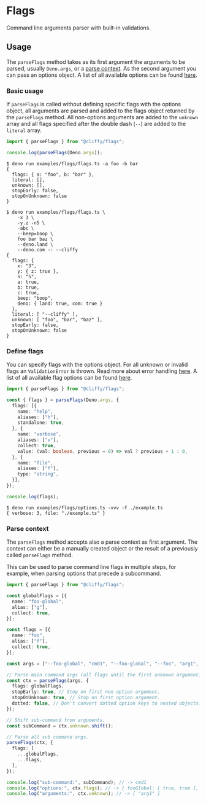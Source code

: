 # Flags

Command line arguments parser with built-in validations.

## Usage

The `parseFlags` method takes as its first argument the arguments to be parsed,
usually `Deno.args`, or a [parse context](#parse-context). As the second
argument you can pass an options object. A list of all available options can be
found [here](./parse_options.md).

### Basic usage

If `parseFlags` is called without defining specific flags with the options
object, all arguments are parsed and added to the flags object returned by the
`parseFlags` method. All non-options arguments are added to the `unknown` array
and all flags specified after the double dash (`--`) are added to the `literal`
array.

```typescript
import { parseFlags } from "@cliffy/flags";

console.log(parseFlags(Deno.args));
```

```console
$ deno run examples/flags/flags.ts -a foo -b bar
{
  flags: { a: "foo", b: "bar" },
  literal: [],
  unknown: [],
  stopEarly: false,
  stopOnUnknown: false
}

$ deno run examples/flags/flags.ts \
    -x 3 \
    -y.z -n5 \
    -abc \
    --beep=boop \
    foo bar baz \
    --deno.land \
    --deno.com -- --cliffy
{
  flags: {
    x: "3",
    y: { z: true },
    n: "5",
    a: true,
    b: true,
    c: true,
    beep: "boop",
    deno: { land: true, com: true }
  },
  literal: [ "--cliffy" ],
  unknown: [ "foo", "bar", "baz" ],
  stopEarly: false,
  stopOnUnknown: false
}
```

### Define flags

You can specify flags with the options object. For all unknown or invalid flags
an `ValidationError` is thrown. Read more about error handling
[here](./error_handling.md). A list of all available flag options can be found
[here](./flag_options.md).

```typescript
import { parseFlags } from "@cliffy/flags";

const { flags } = parseFlags(Deno.args, {
  flags: [{
    name: "help",
    aliases: ["h"],
    standalone: true,
  }, {
    name: "verbose",
    aliases: ["v"],
    collect: true,
    value: (val: boolean, previous = 0) => val ? previous + 1 : 0,
  }, {
    name: "file",
    aliases: ["f"],
    type: "string",
  }],
});

console.log(flags);
```

```console
$ deno run examples/flags/options.ts -vvv -f ./example.ts
{ verbose: 3, file: "./example.ts" }
```

### Parse context

The `parseFlags` method accepts also a parse context as first argument. The
context can either be a manually created object or the result of a previously
called `parseFlags` method.

This can be used to parse command line flags in multiple steps, for example,
when parsing options that precede a subcommand.

```ts
import { parseFlags } from "@cliffy/flags";

const globalFlags = [{
  name: "foo-global",
  alias: ["g"],
  collect: true,
}];

const flags = [{
  name: "foo",
  alias: ["f"],
  collect: true,
}];

const args = ["--foo-global", "cmd1", "--foo-global", "--foo", "arg1", "--foo"];

// Parse main command args (all flags until the first unknown argument).
const ctx = parseFlags(args, {
  flags: globalFlags,
  stopEarly: true, // Stop on first non option argument.
  stopOnUnknown: true, // Stop on first option argument.
  dotted: false, // Don't convert dotted option keys to nested objects.
});

// Shift sub-command from arguments.
const subCommand = ctx.unknown.shift();

// Parse all sub command args.
parseFlags(ctx, {
  flags: [
    ...globalFlags,
    ...flags,
  ],
});

console.log("sub-command:", subCommand); // -> cmd1
console.log("options:", ctx.flags); // -> { fooGlobal: [ true, true ], foo: [ true, true ] }
console.log("arguments:", ctx.unknown); // -> [ "arg1" ]
```
